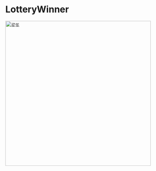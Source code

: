 # LotteryWinner
<img width="453" alt="로또" src="https://github.com/ha-ny/LotteryWinner/assets/130643750/4b26153f-ae0c-468d-9d97-2dc5314f7d38">
